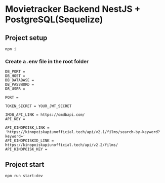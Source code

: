 # Movietracker Backend NestJS + PostgreSQL(Sequelize)

## Project setup
```
npm i
```

### Сreate a .env file in the root folder
```
DB_PORT = 
DB_HOST = 
DB_DATABASE = 
DB_PASSWORD = 
DB_USER = 

PORT = 

TOKEN_SECRET = YOUR_JWT_SECRET 

IMDB_API_LINK = https://omdbapi.com/
API_KEY = 

API_KINOPOISK_LINK = 'https://kinopoiskapiunofficial.tech/api/v2.1/films/search-by-keyword?keyword='
API_KINOPOISKID_LINK = https://kinopoiskapiunofficial.tech/api/v2.2/films/
API_KINOPOISK_KEY = 
```

## Project start
```
npm run start:dev
```
